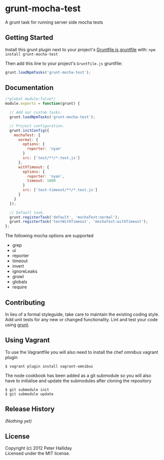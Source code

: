 # grunt-mocha-test

A grunt task for running server side mocha tests

## Getting Started
Install this grunt plugin next to your project's [Gruntfile.js gruntfile][getting_started] with: `npm install grunt-mocha-test`

Then add this line to your project's `Gruntfile.js` gruntfile:

```javascript
grunt.loadNpmTasks('grunt-mocha-test');
```

[grunt]: http://gruntjs.com
[getting_started]: http://gruntjs.com/getting-started

## Documentation

```javascript
/*global module:false*/
module.exports = function(grunt) {

  // Add our custom tasks.
  grunt.loadNpmTasks('grunt-mocha-test');

  // Project configuration.
  grunt.initConfig({
    mochaTest: {
      normal: {
        options: {
          reporter: 'nyan'        
        }
        src: ['test/**/*.test.js']
      },
      withTimeout: {
        options: {
          reporter: 'nyan',
          timeout: 1000     
        }
        src: ['test-timeout/**/*.test.js']
      }
    }
  });

  // Default task.
  grunt.registerTask('default', 'mochaTest:normal');
  grunt.registerTask('testWithTimeout', 'mochaTest:withTimeout');
};
```

The following mocha options are supported

- grep
- ui
- reporter
- timeout
- invert
- ignoreLeaks
- growl
- globals
- require

## Contributing
In lieu of a formal styleguide, take care to maintain the existing coding style. Add unit tests for any new or changed functionality. Lint and test your code using [grunt][grunt].

## Using Vagrant
To use the Vagrantfile you will also need to install the chef omnibus vagrant plugin

`$ vagrant plugin install vagrant-omnibus`

The node cookbook has been added as a git submodule so you will also have to initialise and update the submodules after cloning the repository

```
$ git submodule init
$ git submodule update
```

## Release History
_(Nothing yet)_

## License
Copyright (c) 2012 Peter Halliday  
Licensed under the MIT license.
